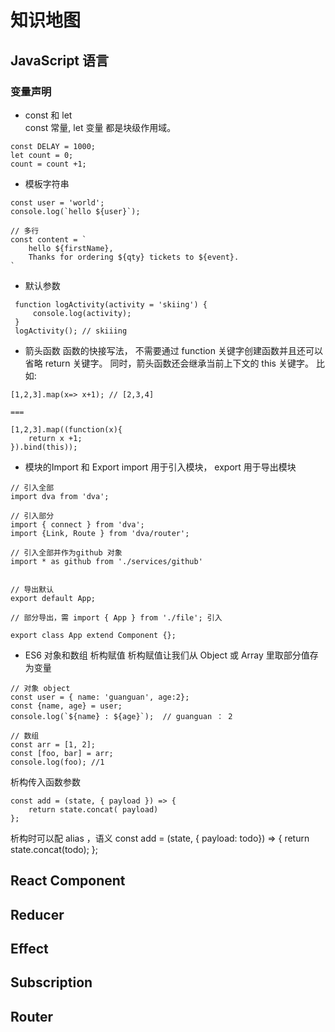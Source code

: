 # 知识地图
## JavaScript 语言
### 变量声明
+ const 和 let  
const 常量, let 变量
都是块级作用域。
```
const DELAY = 1000;
let count = 0;
count = count +1;
```
+ 模板字符串
```
const user = 'world';
console.log(`hello ${user}`); 

// 多行
const content = `
    hello ${firstName},
    Thanks for ordering ${qty} tickets to ${event}.
`
```
+ 默认参数
```
 function logActivity(activity = 'skiing') {
     console.log(activity);
 }
 logActivity(); // skiiing
```
+ 箭头函数
函数的快接写法， 不需要通过 function 关键字创建函数并且还可以省略 return 关键字。
同时，箭头函数还会继承当前上下文的 this 关键字。
比如:
```
[1,2,3].map(x=> x+1); // [2,3,4]

===

[1,2,3].map((function(x){
    return x +1;
}).bind(this));
```
+ 模块的Import 和 Export
import 用于引入模块， export 用于导出模块
```
// 引入全部
import dva from 'dva';

// 引入部分
import { connect } from 'dva';
import {Link, Route } from 'dva/router';

// 引入全部并作为github 对象
import * as github from './services/github'


// 导出默认
export default App;

// 部分导出，需 import { App } from './file'; 引入

export class App extend Component {};

```
+ ES6 对象和数组
 析构赋值
 析构赋值让我们从 Object 或 Array 里取部分值存为变量

 ```
 // 对象 object
 const user = { name: 'guanguan', age:2};
 const {name, age} = user;
 console.log(`${name} : ${age}`);  // guanguan ： 2

 // 数组
const arr = [1, 2];
const [foo, bar] = arr;
console.log(foo); //1

 ```
析构传入函数参数
```
const add = (state, { payload }) => {
    return state.concat( payload)
};

```

析构时可以配 alias ，语义
const add = (state, { payload: todo}) => {
    return state.concat(todo);
};

## React Component
## Reducer
## Effect
## Subscription
## Router
